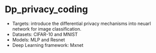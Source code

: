 # Dp_privacy_coding
* Targets: introduce the differential privacy mechanisms into neuarl network for image classification. 
* Datasets: CIFAR-10 and MNIST
* Models: MLP and Resnet
* Deep Learning framework: Mxnet
